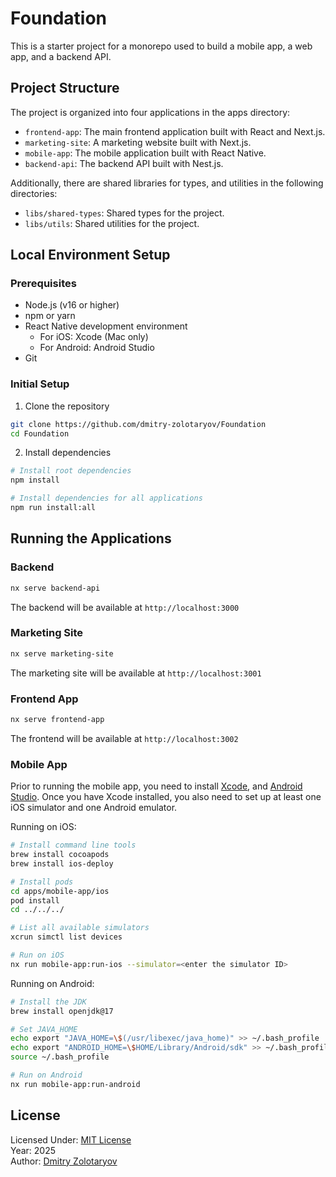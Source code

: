 # Foundation

This is a starter project for a monorepo used to build a mobile app, a web app, and a backend API.

## Project Structure

The project is organized into four applications in the apps directory:

- `frontend-app`: The main frontend application built with React and Next.js.
- `marketing-site`: A marketing website built with Next.js.
- `mobile-app`: The mobile application built with React Native.
- `backend-api`: The backend API built with Nest.js.

Additionally, there are shared libraries for types, and utilities in the following directories:

- `libs/shared-types`: Shared types for the project.
- `libs/utils`: Shared utilities for the project.

## Local Environment Setup

### Prerequisites
- Node.js (v16 or higher)
- npm or yarn
- React Native development environment
  - For iOS: Xcode (Mac only)
  - For Android: Android Studio
- Git

### Initial Setup
1. Clone the repository

```bash
git clone https://github.com/dmitry-zolotaryov/Foundation
cd Foundation
```

2. Install dependencies

```bash
# Install root dependencies
npm install

# Install dependencies for all applications
npm run install:all
```

## Running the Applications

### Backend

```bash
nx serve backend-api
```

The backend will be available at `http://localhost:3000`

### Marketing Site

```bash
nx serve marketing-site
```

The marketing site will be available at `http://localhost:3001`

### Frontend App

```bash
nx serve frontend-app
```

The frontend will be available at `http://localhost:3002`

### Mobile App

Prior to running the mobile app, you need to install [Xcode](https://developer.apple.com/xcode/), and [Android Studio](https://developer.android.com/studio). Once you have Xcode installed, you also need to set up at least one iOS simulator and one Android emulator.

Running on iOS:

```bash
# Install command line tools
brew install cocoapods
brew install ios-deploy

# Install pods
cd apps/mobile-app/ios
pod install
cd ../../../

# List all available simulators
xcrun simctl list devices

# Run on iOS
nx run mobile-app:run-ios --simulator=<enter the simulator ID>
```

Running on Android:

```bash
# Install the JDK
brew install openjdk@17

# Set JAVA_HOME
echo export "JAVA_HOME=\$(/usr/libexec/java_home)" >> ~/.bash_profile
echo export "ANDROID_HOME=\$HOME/Library/Android/sdk" >> ~/.bash_profile
source ~/.bash_profile

# Run on Android
nx run mobile-app:run-android
```

## License

Licensed Under: [MIT License](./LICENSE.txt)<br />
Year: 2025<br />
Author: [Dmitry Zolotaryov](https://github.com/dmitry-zolotaryov)

